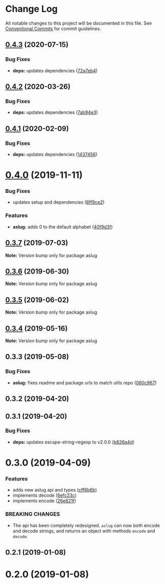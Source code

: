 # Change Log

All notable changes to this project will be documented in this file.
See [Conventional Commits](https://conventionalcommits.org) for commit guidelines.

## [0.4.3](https://github.com/rafamel/utils/compare/aslug@0.4.2...aslug@0.4.3) (2020-07-15)


### Bug Fixes

* **deps:** updates dependencies ([72a7eb4](https://github.com/rafamel/utils/commit/72a7eb41a45d939b1c1904ba82447dd31677ff76))





## [0.4.2](https://github.com/rafamel/utils/compare/aslug@0.4.1...aslug@0.4.2) (2020-03-26)


### Bug Fixes

* **deps:** updates dependencies ([7ab94e3](https://github.com/rafamel/utils/commit/7ab94e3ee12c8dac58a4dcd0f7dca8a82742adbe))





## [0.4.1](https://github.com/rafamel/utils/compare/aslug@0.4.0...aslug@0.4.1) (2020-02-09)


### Bug Fixes

* **deps:** updates dependencies ([1437456](https://github.com/rafamel/utils/commit/1437456d0d7a40c55fa89278e3ec4ee1c85eb6ad))





# [0.4.0](https://github.com/rafamel/utils/compare/aslug@0.3.7...aslug@0.4.0) (2019-11-11)


### Bug Fixes

* updates setup and dependencies ([6ff9ce2](https://github.com/rafamel/utils/commit/6ff9ce2651f4d1600467a0a8f909653ed047b9ab))


### Features

* **aslug:** adds 0 to the default alphabet ([40f9d3f](https://github.com/rafamel/utils/commit/40f9d3f747dd9e8ff561164bab46622cdeeacf1c))





## [0.3.7](https://github.com/rafamel/utils/compare/aslug@0.3.6...aslug@0.3.7) (2019-07-03)

**Note:** Version bump only for package aslug





## [0.3.6](https://github.com/rafamel/utils/compare/aslug@0.3.5...aslug@0.3.6) (2019-06-30)

**Note:** Version bump only for package aslug





## [0.3.5](https://github.com/rafamel/utils/compare/aslug@0.3.4...aslug@0.3.5) (2019-06-02)

**Note:** Version bump only for package aslug





## [0.3.4](https://github.com/rafamel/utils/compare/aslug@0.3.3...aslug@0.3.4) (2019-05-16)

**Note:** Version bump only for package aslug


## 0.3.3 (2019-05-08)


### Bug Fixes

* **aslug:** fixes readme and package urls to match utils repo ([060c967](https://github.com/rafamel/utils/commit/060c967))


## 0.3.2 (2019-04-20)


## 0.3.1 (2019-04-20)


### Bug Fixes

* **deps:** updates escape-string-regexp to v2.0.0 ([b826a4d](https://github.com/rafamel/utils/commit/b826a4d))



# 0.3.0 (2019-04-09)


### Features

* adds new aslug api and types ([cff8b6b](https://github.com/rafamel/utils/commit/cff8b6b))
* implements decode ([6efc23c](https://github.com/rafamel/utils/commit/6efc23c))
* implements encode ([26e821f](https://github.com/rafamel/utils/commit/26e821f))


### BREAKING CHANGES

* The api has been completely redesigned. `aslug` can now both encode and decode
strings, and returns an object with methods `encode` and `decode`.



## 0.2.1 (2019-01-08)



# 0.2.0 (2019-01-08)
